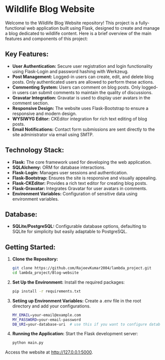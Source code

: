# Wildlife Blog Website

Welcome to the Wildlife Blog Website repository! This project is a fully-functional web application built using Flask, designed to create and manage a blog dedicated to wildlife content. Here is a brief overview of the main features and components of this project:

## Key Features:
- **User Authentication:** Secure user registration and login functionality using Flask-Login and password hashing with Werkzeug.
- **Post Management:** Logged-in users can create, edit, and delete blog posts. Only authenticated users are allowed to perform these actions.
- **Commenting System:** Users can comment on blog posts. Only logged-in users can submit comments to maintain the quality of discussions.
- **Gravatar Integration:** Gravatar is used to display user avatars in the comment section.
- **Responsive Design:** The website uses Flask-Bootstrap to ensure a responsive and modern design.
- **WYSIWYG Editor:** CKEditor integration for rich text editing of blog posts.
- **Email Notifications:** Contact form submissions are sent directly to the site administrator via email using SMTP.

## Technology Stack:
- **Flask:** The core framework used for developing the web application.
- **SQLAlchemy:** ORM for database interactions.
- **Flask-Login:** Manages user sessions and authentication.
- **Flask-Bootstrap:** Ensures the site is responsive and visually appealing.
- **Flask-CKEditor:** Provides a rich text editor for creating blog posts.
- **Flask-Gravatar:** Integrates Gravatar for user avatars in comments.
- **Environment Variables:** Configuration of sensitive data using environment variables.

## Database:
- **SQLite/PostgreSQL:** Configurable database options, defaulting to SQLite for simplicity but easily adaptable to PostgreSQL.

## Getting Started:
1. **Clone the Repository:**
   ```bash
   git clone https://github.com/RajeevKumar2004/lambda_project.git
   cd lambda_project/Blog-website
2. **Set Up the Environment:**
   Install the required packages:
   ```bash
   pip install -r requirements.txt
3. **Setiing up Environment Variables:**
   Create a .env file in the root directory and add your configurations.
   ```bash
   MY_EMAIL=your-email@example.com
   MY_PASSWORD=your-email-password
   DB_URI=your-database-uri  # use this if you want to configure database to PostgreSQL
4. **Running the Application:**
   Start the Flask development server:
   ```bash
   python main.py
  Access the website at http://127.0.0.1:5000.
